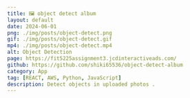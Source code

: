 ```yaml
---
title: 🖼️ object detect album
layout: default
date: 2024-06-01
png: ./img/posts/object-detect.png
gif: ./img/posts/object-detect.gif
mp4: ./img/posts/object-detect.mp4
alt: Object Detection
page: https://fit5225assignment3.jcdinteractiveads.com/
github: https://github.com/shiki65536/object-detect-album
category: App
tag: [REACT, AWS, Python, JavaScript]
description: Detect objects in uploaded photos .
---
```

